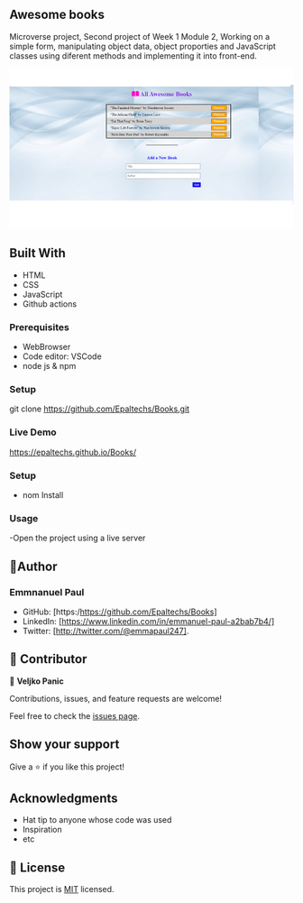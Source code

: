 ## Awesome books
Microverse project, Second project of Week 1 Module 2,
Working on a simple form, manipulating object data, object proporties and JavaScript classes using diferent methods and implementing it into front-end.

![screenshot](Library.png)

## Built With

- HTML
- CSS
- JavaScript
- Github actions

### Prerequisites

- WebBrowser
- Code editor: VSCode
- node js & npm


### Setup

git clone https://github.com/Epaltechs/Books.git


### Live Demo

https://epaltechs.github.io/Books/

### Setup

- nom Install

### Usage

-Open the project using a live server

## 👤Author
### Emmnanuel Paul
- GitHub: [https:/https://github.com/Epaltechs/Books]
- LinkedIn: [https://www.linkedin.com/in/emmanuel-paul-a2bab7b4/]
- Twitter: [http://twitter.com/@emmapaul247].


## 🤝 Contributor
👤 **Veljko Panic**

Contributions, issues, and feature requests are welcome!

Feel free to check the [issues page](https://github.com/Epaltechs/Books/issues).

## Show your support

Give a ⭐️ if you like this project!

## Acknowledgments

- Hat tip to anyone whose code was used
- Inspiration
- etc

## 📝 License

This project is [MIT](./MIT.md) licensed.
